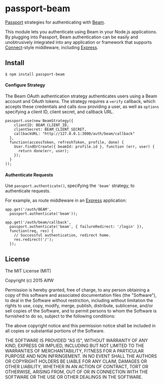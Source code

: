 # passport-beam
[Passport](http://passportjs.org/) strategies for authenticating with [Beam](https://www.beam.pro/).

This module lets you authenticate using Beam in your Node.js applications.
By plugging into Passport, Beam authentication can be easily and
unobtrusively integrated into any application or framework that supports
[Connect](http://www.senchalabs.org/connect/)-style middleware, including
[Express](http://expressjs.com/).

## Install

    $ npm install passport-beam

#### Configure Strategy

The Beam OAuth authentication strategy authenticates users using a Beam
account and OAuth tokens.  The strategy requires a `verify` callback, which
accepts these credentials and calls `done` providing a user, as well as
`options` specifying a client ID, client secret, and callback URL.

    passport.use(new BeamStrategy({
        clientID: BEAM_CLIENT_ID,
        clientSecret: BEAM_CLIENT_SECRET,
        callbackURL: "http://127.0.0.1:3000/auth/beam/callback"
      },
      function(accessToken, refreshToken, profile, done) {
        User.findOrCreate({ beamId: profile.id }, function (err, user) {
          return done(err, user);
        });
      }
    ));

#### Authenticate Requests

Use `passport.authenticate()`, specifying the `'beam'` strategy, to
authenticate requests.

For example, as route middleware in an [Express](http://expressjs.com/)
application:

    app.get('/auth/BEAM',
      passport.authenticate('beam'));

    app.get('/auth/beam/callback',
      passport.authenticate('beam', { failureRedirect: '/login' }),
      function(req, res) {
        // Successful authentication, redirect home.
        res.redirect('/');
      });

## License

The MIT License (MIT)

Copyright (c) 2015 AlfW

Permission is hereby granted, free of charge, to any person obtaining a copy
of this software and associated documentation files (the "Software"), to deal
in the Software without restriction, including without limitation the rights
to use, copy, modify, merge, publish, distribute, sublicense, and/or sell
copies of the Software, and to permit persons to whom the Software is
furnished to do so, subject to the following conditions:

The above copyright notice and this permission notice shall be included in
all copies or substantial portions of the Software.

THE SOFTWARE IS PROVIDED "AS IS", WITHOUT WARRANTY OF ANY KIND, EXPRESS OR
IMPLIED, INCLUDING BUT NOT LIMITED TO THE WARRANTIES OF MERCHANTABILITY,
FITNESS FOR A PARTICULAR PURPOSE AND NON INFRINGEMENT. IN NO EVENT SHALL THE
AUTHORS OR COPYRIGHT HOLDERS BE LIABLE FOR ANY CLAIM, DAMAGES OR OTHER
LIABILITY, WHETHER IN AN ACTION OF CONTRACT, TORT OR OTHERWISE, ARISING FROM,
OUT OF OR IN CONNECTION WITH THE SOFTWARE OR THE USE OR OTHER DEALINGS IN
THE SOFTWARE.
